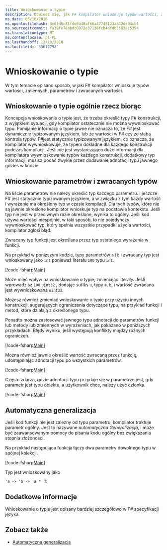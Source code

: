 ```yaml
---
title: Wnioskowanie o typie
description: Dowiedz się, jak F# kompilator wnioskuje typów wartości, zmiennych, parametrów i zwracanych wartości.
ms.date: 05/16/2016
ms.openlocfilehash: 3e61d5c81fde0a48af66a47745123a842dc04cb1
ms.sourcegitcommit: fa38fe76abdc8972e37138fcb4dfdb3502ac5394
ms.translationtype: MT
ms.contentlocale: pl-PL
ms.lasthandoff: 12/19/2018
ms.locfileid: "53612793"
---
```

# <a name="type-inference"></a>Wnioskowanie o typie

W tym temacie opisano sposób, w jaki F# kompilator wnioskuje typów wartości, zmiennych, parametrów i zwracanych wartości.

## <a name="type-inference-in-general"></a>Wnioskowanie o typie ogólnie rzecz biorąc

Koncepcja wnioskowanie o typie jest, że trzeba określić typy F# konstrukcji, z wyjątkiem sytuacji, gdy kompilator ostatecznie nie można wywnioskować typu. Pomijanie informacji o typie jawne nie oznacza to, że F# jest dynamicznie typizowanym językiem, lub że wartości w F# czy ze słabą kontrolą typów. F#jest statycznie typizowanym językiem, co oznacza, że kompilator wywnioskowuje, że typem dokładne dla każdego konstrukcji podczas kompilacji. Jeśli nie jest wystarczająco dużo informacji dla kompilatora wywnioskowanie typów każdego konstrukcji, dodatkowy typ informacji, musisz podać zwykle przez dodawanie adnotacji typu jawnego gdzieś w kodzie.

## <a name="inference-of-parameter-and-return-types"></a>Wnioskowanie parametrów i zwracanych typów

Na liście parametrów nie należy określić typ każdego parametru. I jeszcze F# jest statycznie typizowanym językiem, a w związku z tym każdy wartość i wyrażenie ma określony typ w czasie kompilacji. Dla tych typów, które nie są jawnie określone kompilator wnioskuje typ na podstawie kontekstu. Jeśli typ nie jest w przeciwnym razie określone, wynika to ogólny. Jeśli kod używa wartości niespójnie, w taki sposób, to nie pojedynczy wywnioskować typ, który spełnia wszystkie przypadki użycia wartości, kompilator zgłosi błąd.

Zwracany typ funkcji jest określana przez typ ostatniego wyrażenia w funkcji.

Na przykład w poniższym kodzie, typy parametrów `a` i `b` i zwracany typ jest wnioskowany jako `int` ponieważ literału `100` typu `int`.

[!code-fsharp[Main](../../../samples/snippets/fsharp/lang-ref-3/snippet301.fs)]

Może mieć wpływ na wnioskowanie o typie, zmieniając literały. Jeśli wprowadzisz `100` `uint32` , dodając sufiks `u`, typy `a`, `b`, i wartość zwracana jest wywnioskowana `uint32`.

Możesz również zmieniać wnioskowanie o typie przy użyciu innych konstrukcji, sugerujących ograniczenia dotyczące typu, na przykład funkcji i metod, które działają z określonego typu.

Ponadto można zastosować jawnego typu adnotacji do parametrów funkcji lub metody lub zmiennych w wyrażeniach, jak pokazano w poniższych przykładach. Błędy wyniku, jeśli występują konflikty między różnych ograniczeń.

[!code-fsharp[Main](../../../samples/snippets/fsharp/lang-ref-3/snippet302.fs)]

Można również jawnie określić wartość zwracaną przez funkcję, udostępniając adnotacji typu po wszystkich parametrów.

[!code-fsharp[Main](../../../samples/snippets/fsharp/lang-ref-3/snippet303.fs)]

Często zdarza, gdzie adnotacji typu przydaje się w parametrze jest, gdy parametr jest typu obiektu, a użytkownik chce, należy użyć członka.

[!code-fsharp[Main](../../../samples/snippets/fsharp/lang-ref-3/snippet304.fs)]

## <a name="automatic-generalization"></a>Automatyczna generalizacja

Jeśli kod funkcji nie jest zależny od typu parametru, kompilator traktuje parametr ogólny. Jest to nazywane *automatyczna Generalizacja*, i może być zaawansowanym pomocy do pisania kodu ogólny bez zwiększania stopnia złożoności.

Na przykład następująca funkcja łączy dwa parametry dowolnego typu w spójnej kolekcji.

[!code-fsharp[Main](../../../samples/snippets/fsharp/lang-ref-3/snippet305.fs)]

Typ jest wnioskowany jako

```fsharp
'a -> 'b -> 'a * 'b
```

## <a name="additional-information"></a>Dodatkowe informacje

Wnioskowanie o typie jest opisany bardziej szczegółowo w F# specyfikacji języka.

## <a name="see-also"></a>Zobacz także

- [Automatyczna generalizacja](generics/automatic-generalization.md)